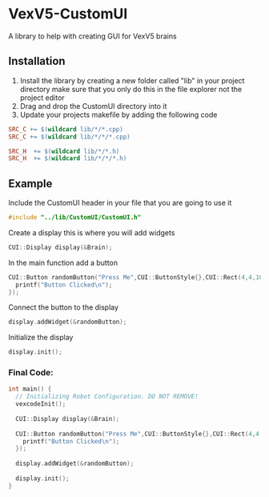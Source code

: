 # VexV5-CustomUI
A library to help with creating GUI for VexV5 brains


## Installation
1. Install the library by creating a new folder called "lib" in your project directory
make sure that you only do this in the file explorer not the project editor
2. Drag and drop the CustomUI directory into it
3. Update your projects makefile by adding the following code


```makefile
SRC_C += $(wildcard lib/*/*.cpp)
SRC_C += $(wildcard lib/*/*/*.cpp)

SRC_H  += $(wildcard lib/*/*.h)
SRC_H  += $(wildcard lib/*/*/*.h)
```


## Example

Include the CustomUI header in your file that you are going to use it

```C++
#include "../lib/CustomUI/CustomUI.h"
```

Create a display this is where you will add widgets

```C++
CUI::Display display(&Brain);
```

In the main function add a button

```C++
CUI::Button randomButton("Press Me",CUI::ButtonStyle{},CUI::Rect(4,4,100,25),[](){
  printf("Button Clicked\n");
});
```
Connect the button to the display

```C++
display.addWidget(&randomButton);
```

Initialize the display

```C++
display.init();
```


### Final Code:
```C++
int main() {
  // Initializing Robot Configuration. DO NOT REMOVE!
  vexcodeInit();
  
  CUI::Display display(&Brain);
  
  CUI::Button randomButton("Press Me",CUI::ButtonStyle{},CUI::Rect(4,4,100,25),[](){
    printf("Button Clicked\n");
  });
  
  display.addWidget(&randomButton);
  
  display.init();
}
```
